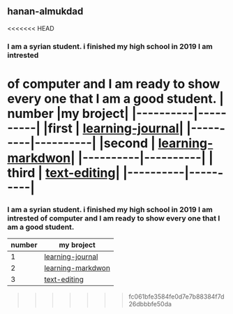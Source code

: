## hanan-almukdad
<<<<<<< HEAD
### I am a syrian student. i finished my high school in 2019 I am  intrested 
of computer and I am ready to show every one that I am a good student.
| number   |my broject|
|----------|----------|
|first | [learning-journal](https://hanan-almukdad.github.io/learning-journal/)|
|----------|----------|
|second | [learning-markdwon](https://hanan-almukdad.github.io/learning-journal/learning-markdwon)|
|----------|----------|
| third | [text-editing](https://hanan-almukdad.github.io/learning-journal/text-editing)|
 |----------|----------|
=======
### I am a syrian student. i finished my high school in 2019 I am  intrested of computer and I am ready to show every one that I am a good student.
| number | my broject                                                                              |
|--------| ----------------------------------------------------------------------------------------|
|1       |  [learning-journal](https://hanan-almukdad.github.io/learning-journal/)                 |
|2       | [learning-markdwon](https://hanan-almukdad.github.io/learning-journal/learning-markdwon)|
|3       | [text-editing](https://hanan-almukdad.github.io/learning-journal/text-editing)          |


>>>>>>> fc061bfe3584fe0d7e7b88384f7d26dbbbfe50da
